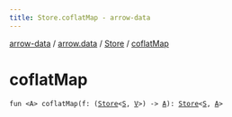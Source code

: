 ```yaml
---
title: Store.coflatMap - arrow-data
---
```


[arrow-data](../../index.html) / [arrow.data](../index.html) / [Store](index.html) / [coflatMap](./coflat-map.html)

# coflatMap

`fun <A> coflatMap(f: (`[`Store`](index.html)`<`[`S`](index.html#S)`, `[`V`](index.html#V)`>) -> `[`A`](coflat-map.html#A)`): `[`Store`](index.html)`<`[`S`](index.html#S)`, `[`A`](coflat-map.html#A)`>`